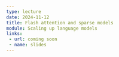 ```yaml
---
type: lecture
date: 2024-11-12
title: Flash attention and sparse models
module: Scaling up language models
links: 
 - url: coming soon
 - name: slides
---
```

<!-- **Suggested Readings:** -->
<!-- - [Readings 1](coming_soon) -->
<!-- - [Readings 2](coming_soon) -->

